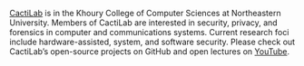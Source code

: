[CactiLab](https://cactilab.github.io/) is in the Khoury College of Computer Sciences at Northeastern University. Members of CactiLab are interested in security, privacy, and forensics in computer and communications systems. Current research foci include hardware-assisted, system, and software security. Please check out CactiLab’s open-source projects on GitHub and open lectures on [YouTube](https://www.youtube.com/@zimingzhao6619/videos).
